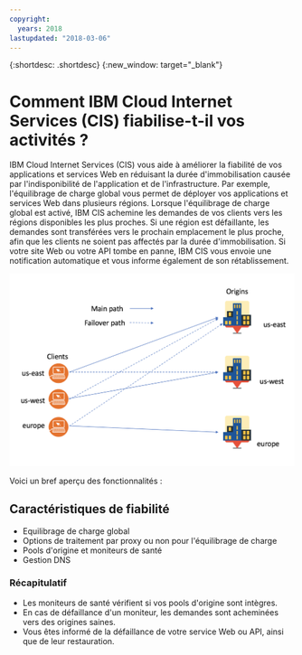 ```yaml
---
copyright:
  years: 2018
lastupdated: "2018-03-06"
---
```


{:shortdesc: .shortdesc}
{:new_window: target="_blank"}

# Comment IBM Cloud Internet Services (CIS) fiabilise-t-il vos activités ?

IBM Cloud Internet Services (CIS) vous aide à améliorer la fiabilité de vos applications et services Web en réduisant la durée d'immobilisation causée par l'indisponibilité de l'application et de l'infrastructure. Par exemple, l'équilibrage de charge global vous permet de déployer vos applications et services Web dans plusieurs régions. Lorsque l'équilibrage de charge global est activé, IBM CIS achemine les demandes de vos clients vers les régions disponibles les plus proches. Si une région est défaillante, les demandes sont transférées vers le prochain emplacement le plus proche, afin que les clients ne soient pas affectés par la durée d'immobilisation. Si votre site Web ou votre API tombe en panne, IBM CIS vous envoie une notification automatique et vous informe également de son rétablissement.


![reliability-graphic.png](images/reliability-graphic.png)

Voici un bref aperçu des fonctionnalités :

## Caractéristiques de fiabilité

 * Equilibrage de charge global 
 * Options de traitement par proxy ou non pour l'équilibrage de charge
 * Pools d'origine et moniteurs de santé
 * Gestion DNS
 
### Récapitulatif
 
  * Les moniteurs de santé vérifient si vos pools d'origine sont intègres.
  * En cas de défaillance d'un moniteur, les demandes sont acheminées vers des origines saines.
  * Vous êtes informé de la défaillance de votre service Web ou API, ainsi que de leur restauration.

